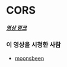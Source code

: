 # CORS

##### [영상 링크](https://youtu.be/-2TgkKYmJt4)

### 이 영상을 시청한 사람

- [moonsbeen](https://github.com/moonsbeen626)

